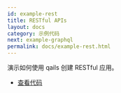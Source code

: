 ```yaml
---
id: example-rest
title: RESTful APIs
layout: docs
category: 示例代码
next: example-graphql
permalink: docs/example-rest.html
---
```


演示如何使用 qails 创建 RESTful 应用。

- [查看代码](https://github.com/qails/qails/tree/master/examples/rest)
